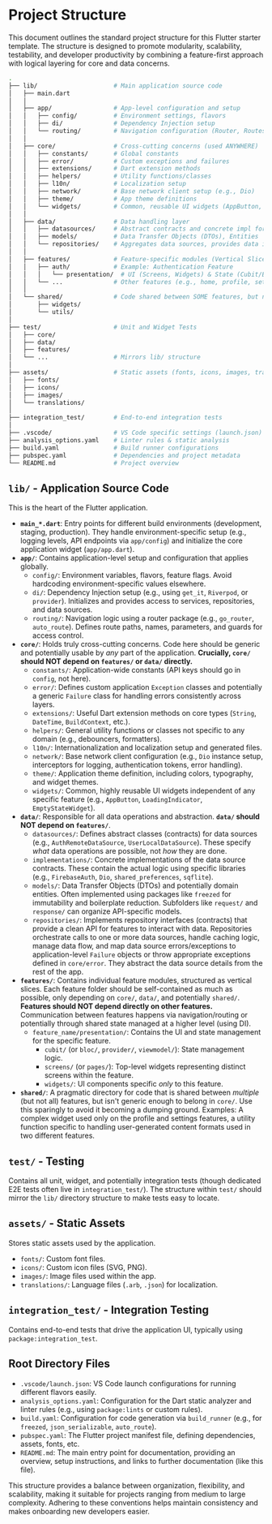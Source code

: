 # Project Structure

This document outlines the standard project structure for this Flutter starter template. The structure is designed to promote modularity, scalability, testability, and developer productivity by combining a feature-first approach with logical layering for core and data concerns.

```bash
.
├── lib/                     # Main application source code
│   ├── main.dart
│   │
│   ├── app/                 # App-level configuration and setup
│   │   ├── config/          # Environment settings, flavors
│   │   ├── di/              # Dependency Injection setup
│   │   └── routing/         # Navigation configuration (Router, Routes, Guards)
│   │
│   ├── core/                # Cross-cutting concerns (used ANYWHERE)
│   │   ├── constants/       # Global constants
│   │   ├── error/           # Custom exceptions and failures
│   │   ├── extensions/      # Dart extension methods
│   │   ├── helpers/         # Utility functions/classes
│   │   ├── l10n/            # Localization setup
│   │   ├── network/         # Base network client setup (e.g., Dio)
│   │   ├── theme/           # App theme definitions
│   │   └── widgets/         # Common, reusable UI widgets (AppButton, etc.)
│   │
│   ├── data/                # Data handling layer
│   │   ├── datasources/     # Abstract contracts and concrete impl for data sources (local/remote)
│   │   ├── models/          # Data Transfer Objects (DTOs), Entities
│   │   └── repositories/    # Aggregates data sources, provides data interface
│   │
│   ├── features/            # Feature-specific modules (Vertical Slices)
│   │   ├── auth/            # Example: Authentication Feature
│   │   │   └── presentation/  # UI (Screens, Widgets) & State (Cubit/Bloc)
│   │   └── ...              # Other features (e.g., home, profile, settings)
│   │
│   └── shared/              # Code shared between SOME features, but not core
│       ├── widgets/
│       └── utils/
│
├── test/                    # Unit and Widget Tests
│   ├── core/
│   ├── data/
│   ├── features/
│   └── ...                  # Mirrors lib/ structure
│
├── assets/                  # Static assets (fonts, icons, images, translations)
│   ├── fonts/
│   ├── icons/
│   ├── images/
│   └── translations/
│
├── integration_test/        # End-to-end integration tests
│
├── .vscode/                 # VS Code specific settings (launch.json)
├── analysis_options.yaml    # Linter rules & static analysis
├── build.yaml               # Build runner configurations
├── pubspec.yaml             # Dependencies and project metadata
└── README.md                # Project overview
```

## `lib/` - Application Source Code

This is the heart of the Flutter application.

- **`main_*.dart`**: Entry points for different build environments (development, staging, production). They handle environment-specific setup (e.g., logging levels, API endpoints via `app/config`) and initialize the core application widget (`app/app.dart`).
- **`app/`**: Contains application-level setup and configuration that applies globally.
  - `config/`: Environment variables, flavors, feature flags. Avoid hardcoding environment-specific values elsewhere.
  - `di/`: Dependency Injection setup (e.g., using `get_it`, `Riverpod`, or `provider`). Initializes and provides access to services, repositories, and data sources.
  - `routing/`: Navigation logic using a router package (e.g., `go_router`, `auto_route`). Defines route paths, names, parameters, and guards for access control.
- **`core/`**: Holds truly cross-cutting concerns. Code here should be generic and potentially usable by _any_ part of the application. **Crucially, `core/` should NOT depend on `features/` or `data/` directly.**
  - `constants/`: Application-wide constants (API keys should go in `config`, not here).
  - `error/`: Defines custom application `Exception` classes and potentially a generic `Failure` class for handling errors consistently across layers.
  - `extensions/`: Useful Dart extension methods on core types (`String`, `DateTime`, `BuildContext`, etc.).
  - `helpers/`: General utility functions or classes not specific to any domain (e.g., debouncers, formatters).
  - `l10n/`: Internationalization and localization setup and generated files.
  - `network/`: Base network client configuration (e.g., `Dio` instance setup, interceptors for logging, authentication tokens, error handling).
  - `theme/`: Application theme definition, including colors, typography, and widget themes.
  - `widgets/`: Common, highly reusable UI widgets independent of any specific feature (e.g., `AppButton`, `LoadingIndicator`, `EmptyStateWidget`).
- **`data/`**: Responsible for all data operations and abstraction. **`data/` should NOT depend on `features/`**.
  - `datasources/`: Defines abstract classes (contracts) for data sources (e.g., `AuthRemoteDataSource`, `UserLocalDataSource`). These specify _what_ data operations are possible, not _how_ they are done.
  - `implementations/`: Concrete implementations of the data source contracts. These contain the actual logic using specific libraries (e.g., `FirebaseAuth`, `Dio`, `shared_preferences`, `sqflite`).
  - `models/`: Data Transfer Objects (DTOs) and potentially domain entities. Often implemented using packages like `freezed` for immutability and boilerplate reduction. Subfolders like `request/` and `response/` can organize API-specific models.
  - `repositories/`: Implements repository interfaces (contracts) that provide a clean API for features to interact with data. Repositories orchestrate calls to one or more data sources, handle caching logic, manage data flow, and map data source errors/exceptions to application-level `Failure` objects or throw appropriate exceptions defined in `core/error`. They abstract the data source details from the rest of the app.
- **`features/`**: Contains individual feature modules, structured as vertical slices. Each feature folder should be self-contained as much as possible, only depending on `core/`, `data/`, and potentially `shared/`. **Features should NOT depend directly on other features.** Communication between features happens via navigation/routing or potentially through shared state managed at a higher level (using DI).
  - `feature_name/presentation/`: Contains the UI and state management for the specific feature.
    - `cubit/` (or `bloc/`, `provider/`, `viewmodel/`): State management logic.
    - `screens/` (or `pages/`): Top-level widgets representing distinct screens within the feature.
    - `widgets/`: UI components specific _only_ to this feature.
- **`shared/`**: A pragmatic directory for code that is shared between _multiple_ (but not all) features, but isn't generic enough to belong in `core/`. Use this sparingly to avoid it becoming a dumping ground. Examples: A complex widget used only on the profile and settings features, a utility function specific to handling user-generated content formats used in two different features.

## `test/` - Testing

Contains all unit, widget, and potentially integration tests (though dedicated E2E tests often live in `integration_test/`). The structure within `test/` should mirror the `lib/` directory structure to make tests easy to locate.

## `assets/` - Static Assets

Stores static assets used by the application.

- `fonts/`: Custom font files.
- `icons/`: Custom icon files (SVG, PNG).
- `images/`: Image files used within the app.
- `translations/`: Language files (`.arb`, `.json`) for localization.

## `integration_test/` - Integration Testing

Contains end-to-end tests that drive the application UI, typically using `package:integration_test`.

## Root Directory Files

- `.vscode/launch.json`: VS Code launch configurations for running different flavors easily.
- `analysis_options.yaml`: Configuration for the Dart static analyzer and linter rules (e.g., using `package:lints` or custom rules).
- `build.yaml`: Configuration for code generation via `build_runner` (e.g., for `freezed`, `json_serializable`, `auto_route`).
- `pubspec.yaml`: The Flutter project manifest file, defining dependencies, assets, fonts, etc.
- `README.md`: The main entry point for documentation, providing an overview, setup instructions, and links to further documentation (like this file).

This structure provides a balance between organization, flexibility, and scalability, making it suitable for projects ranging from medium to large complexity. Adhering to these conventions helps maintain consistency and makes onboarding new developers easier.
